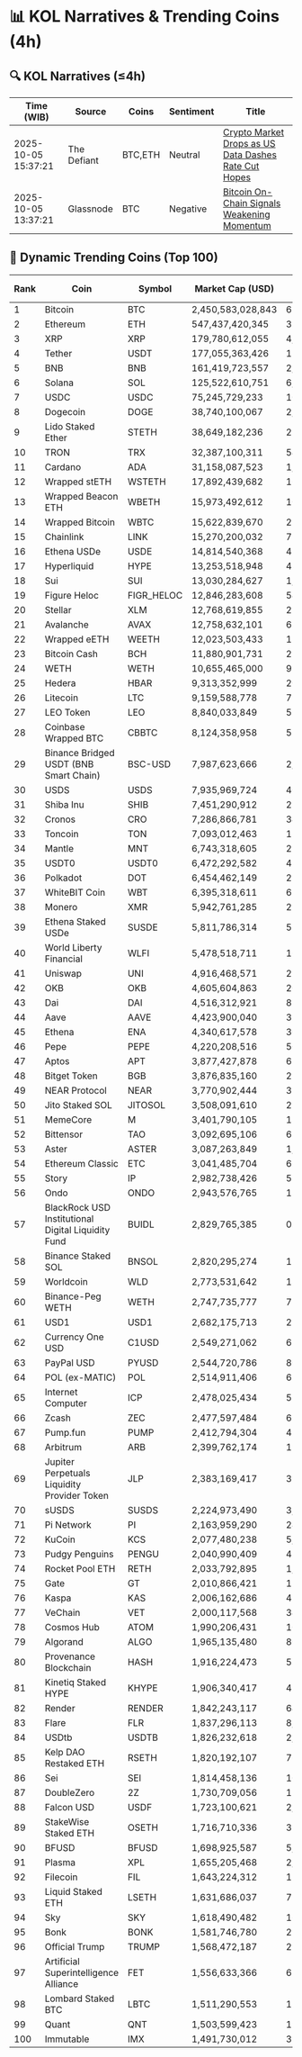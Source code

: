 # 📊 KOL Narratives & Trending Coins (4h)

## 🔍 KOL Narratives (≤4h)

| Time (WIB) | Source | Coins | Sentiment | Title |
|------------|--------|-------|-----------|-------|
| 2025-10-05 15:37:21 | The Defiant | BTC,ETH | Neutral | [Crypto Market Drops as US Data Dashes Rate Cut Hopes](https://thedefiant.io/example1) |
| 2025-10-05 13:37:21 | Glassnode | BTC | Negative | [Bitcoin On-Chain Signals Weakening Momentum](https://glassnode.com/example2) |

## 🚀 Dynamic Trending Coins (Top 100)

| Rank | Coin | Symbol | Market Cap (USD) | 24h Volume (USD) |
|------|------|--------|------------------|------------------|
| 1 | Bitcoin | BTC | 2,450,583,028,843 | 67,010,602,816 |
| 2 | Ethereum | ETH | 547,437,420,345 | 37,515,979,033 |
| 3 | XRP | XRP | 179,780,612,055 | 4,547,860,707 |
| 4 | Tether | USDT | 177,055,363,426 | 116,251,458,474 |
| 5 | BNB | BNB | 161,419,723,557 | 2,431,690,597 |
| 6 | Solana | SOL | 125,522,610,751 | 6,526,066,699 |
| 7 | USDC | USDC | 75,245,729,233 | 10,090,908,953 |
| 8 | Dogecoin | DOGE | 38,740,100,067 | 2,709,268,468 |
| 9 | Lido Staked Ether | STETH | 38,649,182,236 | 27,437,639 |
| 10 | TRON | TRX | 32,387,100,311 | 540,534,169 |
| 11 | Cardano | ADA | 31,158,087,523 | 1,306,949,130 |
| 12 | Wrapped stETH | WSTETH | 17,892,439,682 | 16,897,886 |
| 13 | Wrapped Beacon ETH | WBETH | 15,973,492,612 | 10,367,376 |
| 14 | Wrapped Bitcoin | WBTC | 15,622,839,670 | 291,193,757 |
| 15 | Chainlink | LINK | 15,270,200,032 | 798,366,474 |
| 16 | Ethena USDe | USDE | 14,814,540,368 | 475,831,165 |
| 17 | Hyperliquid | HYPE | 13,253,518,948 | 454,014,879 |
| 18 | Sui | SUI | 13,030,284,627 | 1,238,669,850 |
| 19 | Figure Heloc | FIGR_HELOC | 12,846,283,608 | 54,120 |
| 20 | Stellar | XLM | 12,768,619,855 | 250,154,216 |
| 21 | Avalanche | AVAX | 12,758,632,101 | 680,777,854 |
| 22 | Wrapped eETH | WEETH | 12,023,503,433 | 13,559,400 |
| 23 | Bitcoin Cash | BCH | 11,880,901,731 | 254,313,588 |
| 24 | WETH | WETH | 10,655,465,000 | 95,456,012 |
| 25 | Hedera | HBAR | 9,313,352,999 | 209,917,537 |
| 26 | Litecoin | LTC | 9,159,588,778 | 790,268,081 |
| 27 | LEO Token | LEO | 8,840,033,849 | 594,687 |
| 28 | Coinbase Wrapped BTC | CBBTC | 8,124,358,958 | 528,857,870 |
| 29 | Binance Bridged USDT (BNB Smart Chain) | BSC-USD | 7,987,623,666 | 2,951,801,168 |
| 30 | USDS | USDS | 7,935,969,724 | 40,169,140 |
| 31 | Shiba Inu | SHIB | 7,451,290,912 | 282,845,049 |
| 32 | Cronos | CRO | 7,286,866,781 | 34,890,740 |
| 33 | Toncoin | TON | 7,093,012,463 | 136,525,286 |
| 34 | Mantle | MNT | 6,743,318,605 | 236,103,885 |
| 35 | USDT0 | USDT0 | 6,472,292,582 | 431,385,141 |
| 36 | Polkadot | DOT | 6,454,462,149 | 225,764,233 |
| 37 | WhiteBIT Coin | WBT | 6,395,318,611 | 68,201,530 |
| 38 | Monero | XMR | 5,942,761,285 | 211,975,413 |
| 39 | Ethena Staked USDe | SUSDE | 5,811,786,314 | 53,282,165 |
| 40 | World Liberty Financial | WLFI | 5,478,518,711 | 166,550,304 |
| 41 | Uniswap | UNI | 4,916,468,571 | 257,782,381 |
| 42 | OKB | OKB | 4,605,604,863 | 206,906,058 |
| 43 | Dai | DAI | 4,516,312,921 | 82,085,724 |
| 44 | Aave | AAVE | 4,423,900,040 | 351,272,957 |
| 45 | Ethena | ENA | 4,340,617,578 | 304,847,677 |
| 46 | Pepe | PEPE | 4,220,208,516 | 507,010,249 |
| 47 | Aptos | APT | 3,877,427,878 | 680,705,343 |
| 48 | Bitget Token | BGB | 3,876,835,160 | 272,624,725 |
| 49 | NEAR Protocol | NEAR | 3,770,902,444 | 322,877,812 |
| 50 | Jito Staked SOL | JITOSOL | 3,508,091,610 | 22,669,240 |
| 51 | MemeCore | M | 3,401,790,105 | 13,780,303 |
| 52 | Bittensor | TAO | 3,092,695,106 | 68,722,721 |
| 53 | Aster | ASTER | 3,087,263,849 | 1,085,306,535 |
| 54 | Ethereum Classic | ETC | 3,041,485,704 | 66,064,561 |
| 55 | Story | IP | 2,982,738,426 | 58,545,990 |
| 56 | Ondo | ONDO | 2,943,576,765 | 135,333,358 |
| 57 | BlackRock USD Institutional Digital Liquidity Fund | BUIDL | 2,829,765,385 | 0.0 |
| 58 | Binance Staked SOL | BNSOL | 2,820,295,274 | 12,880,370 |
| 59 | Worldcoin | WLD | 2,773,531,642 | 183,238,568 |
| 60 | Binance-Peg WETH | WETH | 2,747,735,777 | 75,569,527 |
| 61 | USD1 | USD1 | 2,682,175,713 | 253,888,092 |
| 62 | Currency One USD | C1USD | 2,549,271,062 | 68,120 |
| 63 | PayPal USD | PYUSD | 2,544,720,786 | 80,844,199 |
| 64 | POL (ex-MATIC) | POL | 2,514,911,406 | 68,373,214 |
| 65 | Internet Computer | ICP | 2,478,025,434 | 53,352,522 |
| 66 | Zcash | ZEC | 2,477,597,484 | 667,575,175 |
| 67 | Pump.fun | PUMP | 2,412,794,304 | 431,215,810 |
| 68 | Arbitrum | ARB | 2,399,762,174 | 199,758,787 |
| 69 | Jupiter Perpetuals Liquidity Provider Token | JLP | 2,383,169,417 | 39,437,134 |
| 70 | sUSDS | SUSDS | 2,224,973,490 | 3,123,818 |
| 71 | Pi Network | PI | 2,163,959,290 | 24,737,367 |
| 72 | KuCoin | KCS | 2,077,480,238 | 5,358,717 |
| 73 | Pudgy Penguins | PENGU | 2,040,990,409 | 453,228,953 |
| 74 | Rocket Pool ETH | RETH | 2,033,792,895 | 1,092,627 |
| 75 | Gate | GT | 2,010,866,421 | 12,299,090 |
| 76 | Kaspa | KAS | 2,006,162,686 | 48,253,205 |
| 77 | VeChain | VET | 2,000,117,568 | 34,709,448 |
| 78 | Cosmos Hub | ATOM | 1,990,206,431 | 104,621,574 |
| 79 | Algorand | ALGO | 1,965,135,480 | 80,706,113 |
| 80 | Provenance Blockchain | HASH | 1,916,224,473 | 58,105 |
| 81 | Kinetiq Staked HYPE | KHYPE | 1,906,340,417 | 42,158,792 |
| 82 | Render | RENDER | 1,842,243,117 | 64,021,353 |
| 83 | Flare | FLR | 1,837,296,113 | 8,148,626 |
| 84 | USDtb | USDTB | 1,826,232,618 | 2,900,954 |
| 85 | Kelp DAO Restaked ETH | RSETH | 1,820,192,107 | 768,582 |
| 86 | Sei | SEI | 1,814,458,136 | 105,842,175 |
| 87 | DoubleZero | 2Z | 1,730,709,056 | 159,158,219 |
| 88 | Falcon USD | USDF | 1,723,100,621 | 2,980,743 |
| 89 | StakeWise Staked ETH | OSETH | 1,716,710,336 | 37,508 |
| 90 | BFUSD | BFUSD | 1,698,925,587 | 5,737,097 |
| 91 | Plasma | XPL | 1,655,205,468 | 2,076,743,625 |
| 92 | Filecoin | FIL | 1,643,224,312 | 154,932,702 |
| 93 | Liquid Staked ETH | LSETH | 1,631,686,037 | 772,606 |
| 94 | Sky | SKY | 1,618,490,482 | 16,106,766 |
| 95 | Bonk | BONK | 1,581,746,780 | 297,999,885 |
| 96 | Official Trump | TRUMP | 1,568,472,187 | 216,281,920 |
| 97 | Artificial Superintelligence Alliance | FET | 1,556,633,366 | 68,303,743 |
| 98 | Lombard Staked BTC | LBTC | 1,511,290,553 | 12,100,559 |
| 99 | Quant | QNT | 1,503,599,423 | 19,275,618 |
| 100 | Immutable | IMX | 1,491,730,012 | 39,459,237 |